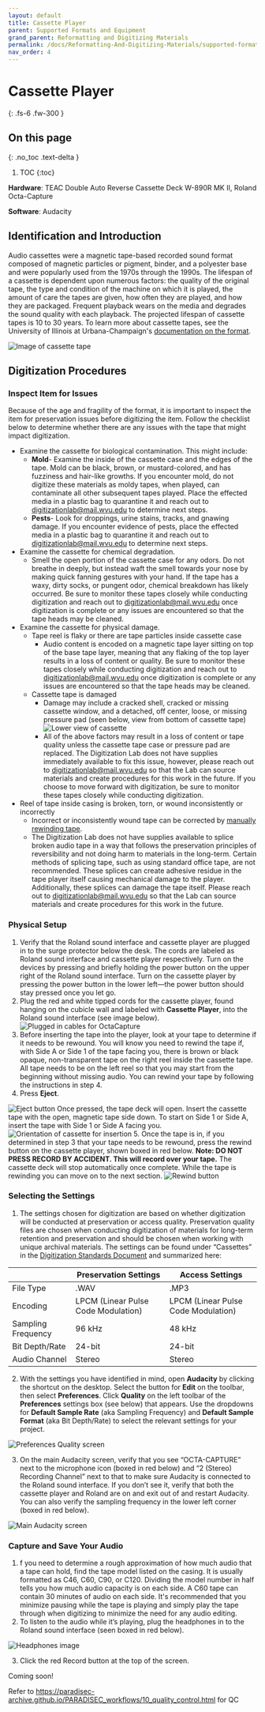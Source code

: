 ```yaml
---
layout: default
title: Cassette Player
parent: Supported Formats and Equipment
grand_parent: Reformatting and Digitizing Materials
permalink: /docs/Reformatting-And-Digitizing-Materials/supported-formats-and-equipment/cassette-player/
nav_order: 4
---
```


# Cassette Player
{: .fs-6 .fw-300 }

## On this page
{: .no_toc .text-delta }

1. TOC
{:toc}

__Hardware__: TEAC Double Auto Reverse Cassette Deck W-890R MK II, Roland Octa-Capture 


__Software__: Audacity

## Identification and Introduction
Audio cassettes were a magnetic tape-based recorded sound format composed of magnetic particles or pigment, binder, and a polyester base and were popularly used from the 1970s through the 1990s. The lifespan of a cassette is dependent upon numerous factors: the quality of the original tape, the type and condition of the machine on which it is played, the amount of care the tapes are given, how often they are played, and how they are packaged. Frequent playback wears on the media and degrades the sound quality with each playback.  The projected lifespan of cassette tapes is 10 to 30 years. To learn more about cassette tapes, see the University of Illinois at Urbana-Champaign's [documentation on the format](https://psap.library.illinois.edu/collection-id-guide/audiotape#compactcassette).  

<img src="https://elizajames.github.io/digital-preservation-documentation/assets/images/digitization/WL-DigitizingCassetteTapes-271122-0153-14_Page_1_Image_0001.jpg" alt="Image of cassette tape">

## Digitization Procedures

### Inspect Item for Issues

Because of the age and fragility of the format, it is important to inspect the item for preservation issues before digitizing the item. Follow the checklist below to determine whether there are any issues with the tape that might impact digitization. 

- Examine the cassette for biological contamination. This might include:  
    - __Mold__- Examine the inside of the cassette case and the edges of the tape. Mold can be black, brown, or mustard-colored, and has fuzziness and hair-like growths. If you encounter mold, do not digitize these materials as moldy tapes, when played, can contaminate all other subsequent tapes played. Place the effected media in a plastic bag to quarantine it and reach out to digitizationlab@mail.wvu.edu to determine next steps.  
    - __Pests__- Look for droppings, urine stains, tracks, and gnawing damage. If you encounter evidence of pests, place the effected media in a plastic bag to quarantine it and reach out to digitizationlab@mail.wvu.edu to determine next steps. 
- Examine the cassette for chemical degradation.   
    - Smell the open portion of the cassette case for any odors. Do not breathe in deeply, but instead waft the smell towards your nose by making quick fanning gestures with your hand. If the tape has a waxy, dirty socks, or pungent odor, chemical breakdown has likely occurred. Be sure to monitor these tapes closely while conducting digitization and reach out to digitizationlab@mail.wvu.edu once digitization is complete or any issues are encountered so that the tape heads may be cleaned.  
- Examine the cassette for physical damage.  
    - Tape reel is flaky or there are tape particles inside cassette case 
        - Audio content is encoded on a magnetic tape layer sitting on top of the base tape layer, meaning that any flaking of the top layer results in a loss of content or quality. Be sure to monitor these tapes closely while conducting digitization and reach out to digitizationlab@mail.wvu.edu once digitization is complete or any issues are encountered so that the tape heads may be cleaned. 
    - Cassette tape is damaged 
        - Damage may include a cracked shell, cracked or missing cassette window, and a detached, off center, loose, or missing pressure pad (seen below, view from bottom of cassette tape)
        ![Lower view of cassette](https://elizajames.github.io/digital-preservation-documentation/assets/images/digitization/WL-DigitizingCassetteTapes-271122-0153-14_Page_1_Image_0002.jpg)   
        - All of the above factors may result in a loss of content or tape quality unless the cassette tape case or pressure pad are replaced. The Digitization Lab does not have supplies immediately available to fix this issue, however, please reach out to digitizationlab@mail.wvu.edu so that the Lab can source materials and create procedures for this work in the future. If you choose to move forward with digitization, be sure to monitor these tapes closely while conducting digitization. 
- Reel of tape inside casing is broken, torn, or wound inconsistently or incorrectly 
    - Incorrect or inconsistently wound tape can be corrected by [manually rewinding tape](https://www.youtube.com/watch?v=VtLpc_71vtA).  
    - The Digitization Lab does not have supplies available to splice broken audio tape in a way that follows the preservation principles of reversibility and not doing harm to materials in the long-term. Certain methods of splicing tape, such as using standard office tape, are not recommended. These splices can create adhesive residue in the tape player itself causing mechanical damage to the player. Additionally, these splices can damage the tape itself. Please reach out to digitizationlab@mail.wvu.edu so that the Lab can source materials and create procedures for this work in the future.

### Physical Setup

1. Verify that the Roland sound interface and cassette player are plugged in to the surge protector below the desk. The cords are labeled as Roland sound interface and cassette player respectively. Turn on the devices by pressing and briefly holding the power button on the upper right of the Roland sound interface. Turn on the cassette player by pressing the power button in the lower left—the power button should stay pressed once you let go.    
2. Plug the red and white tipped cords for the cassette player, found hanging on the cubicle wall and labeled with __Cassette Player__, into the Roland sound interface (see image below). 
![Plugged in cables for OctaCapture](https://elizajames.github.io/digital-preservation-documentation/assets/images/digitization/WL-DigitizingCassetteTapes-271122-0153-14_Page_2_Image_0001.jpg)
3. Before inserting the tape into the player, look at your tape to determine if it needs to be rewound. You will know you need to rewind the tape if, with Side A or Side 1 of the tape facing you, there is brown or black opaque, non-transparent tape on the right reel inside the cassette tape. All tape needs to be on the left reel so that you may start from the beginning without missing audio. You can rewind your tape by following the instructions in step 4. 
4. Press __Eject__.

![Eject button](https://elizajames.github.io/digital-preservation-documentation/assets/images/digitization/WL-DigitizingCassetteTapes-271122-0153-14_Page_2_Image_0002.jpg)
Once pressed, the tape deck will open. Insert the cassette tape with the open, magnetic tape side down. To start on Side 1 or Side A, insert the tape with Side 1 or Side A facing you.  
![Orientation of cassette for insertion](https://elizajames.github.io/digital-preservation-documentation/assets/images/digitization/WL-DigitizingCassetteTapes-271122-0153-14_Page_3_Image_0001.jpg)
5. Once the tape is in, if you determined in step 3 that your tape needs to be rewound, press the rewind button on the cassette player, shown boxed in red below. __Note: DO NOT PRESS RECORD BY ACCIDENT. This will record over your tape.__ The cassette deck will stop automatically once complete. While the tape is rewinding you can move on to the next section. 
![Rewind button](https://elizajames.github.io/digital-preservation-documentation/assets/images/digitization/WL-DigitizingCassetteTapes-271122-0153-14_Page_3_Image_0002.jpg)

### Selecting the Settings
1. The settings chosen for digitization are based on whether digitization will be conducted at preservation or access quality. Preservation quality files are chosen when conducting digitization of materials for long-term retention and preservation and should be chosen when working with unique archival materials. The settings can be found under “Cassettes” in the [Digitization Standards Document](https://elizajames.github.io/digital-preservation-documentation/docs/Appendices/appendix2/#digitization-standards-document) and summarized here:

|                     | Preservation Settings                | Access Settings                      |
|---------------------|--------------------------------------|--------------------------------------|
| File Type           | .WAV                                 | .MP3                                 |
| Encoding            | LPCM (Linear Pulse Code Modulation)  | LPCM (Linear Pulse Code Modulation)  |
| Sampling Frequency  | 96 kHz                               | 48 kHz                               |
| Bit Depth/Rate      | 24-bit                               | 24-bit                               |
| Audio Channel       | Stereo                               | Stereo                               |
2. With the settings you have identified in mind, open __Audacity__ by clicking the shortcut on the desktop. Select the button for __Edit__ on the toolbar, then select __Preferences__. Click __Quality__ on the left toolbar of the __Preferences__ settings box (see below) that appears. Use the dropdowns for __Default Sample Rate__ (aka Sampling Frequency) and __Default Sample Format__ (aka Bit Depth/Rate) to select the relevant settings for your project.  

![Preferences Quality screen](https://elizajames.github.io/digital-preservation-documentation/assets/images/digitization/WL-DigitizingCassetteTapes-271122-0153-14_Page_4_Image_0001.jpg)

3. On the main Audacity screen, verify that you see “OCTA-CAPTURE” next to the microphone icon (boxed in red below) and “2 (Stereo) Recording Channel” next to that to make sure Audacity is connected to the Roland sound interface. If you don’t see it, verify that both the cassette player and Roland are on and exit out of and restart Audacity. You can also verify the sampling frequency in the lower left corner (boxed in red below). 

![Main Audacity screen](https://elizajames.github.io/digital-preservation-documentation/assets/images/digitization/WL-DigitizingCassetteTapes-271122-0153-14_Page_4_Image_0002.jpg)

### Capture and Save Your Audio

1. f you need to determine a rough approximation of how much audio that a tape can hold, find the tape model listed on the casing. It is usually formatted as C46, C60, C90, or C120. Dividing the model number in half tells you how much audio capacity is on each side. A C60 tape can contain 30 minutes of audio on each side. It's recommended that you minimize pausing while the tape is playing and simply play the tape through when digitizing to minimize the need for any audio editing. 
2. To listen to the audio while it’s playing, plug the headphones in to the Roland sound interface (seen boxed in red below).

![Headphones image](https://elizajames.github.io/digital-preservation-documentation/assets/images/digitization/WL-DigitizingCassetteTapes-271122-0153-14_Page_5_Image_0001.jpg)

3. Click the red Record button at the top of the screen. 


Coming soon!

Refer to https://paradisec-archive.github.io/PARADISEC_workflows/10_quality_control.html for QC

